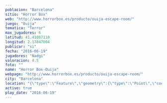 ```yaml
---
poblacion: "Barcelona"
sitio: "Horror Box"
web: "http://www.horrorbox.es/producto/ouija-escape-room/"
juego: "Ouija"
tematica: "Terror"
max_jugadores: 6
latitud: 41.41087110
longitud: 2.17847004
publicar: "si"
fecha: "2016-06-19"
jugadores: "Nadgi"
valoracion: 4.5
foto: ""
name: "Horror Box-Ouija"
webpage: "http://www.horrorbox.es/producto/ouija-escape-room/"
city: "Barcelona"
location: "{\"type\":\"Feature\",\"geometry\":{\"type\":\"Point\",\"coordinates\":[\"41,41087110\",\"2,17847004\"]}}"
active: true
play_date: "2016-06-19"
---
```


